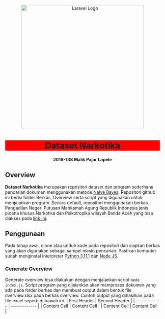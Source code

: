 <p align="center"><a href="https://laravel.com" target="_blank"><img src="https://raw.githubusercontent.com/laravel/art/master/logo-lockup/5%20SVG/2%20CMYK/1%20Full%20Color/laravel-logolockup-cmyk-red.svg" width="400" alt="Laravel Logo"></a></p>
<h1 style="text-align: center!important;background-color:red!important">Dataset Narkotika</h1>
<h4 style="text-align: center!important">2016-138 Malik Pajar Lapele</h4>

## Overview
**Dataset Narkotika** merupakan repositori dataset dan program sederhana pencarian
dokumen menggunakan metode [Naive Bayes](https://en.wikipedia.org/wiki/Naive_Bayes_classifier). 
Repositori github ini berisi folder Berkas, Overview serta script yang digunakan untuk menjalankan program. 
Secara default, repositori menggunakan berkas Pengadilan Negeri Putusan Mahkamah Agung Republik Indonesia 
jenis pidana khusus Narkotika dan Psikotropika wilayah Banda Aceh yang bisa diakses 
pada [link ini](https://putusan3.mahkamahagung.go.id/direktori/index/pengadilan/pn-banda-aceh/kategori/narkotika-dan-psikotropika-1.html).

## Penggunaan
Pada tahap awal, clone atau unduh kode pada repositori dan siapkan berkas yang akan digunakan sebagai sampel 
mesin pencarian. Pastikan komputer sudah menginstal 
interpreter [Python 3.11.1](https://www.python.org/downloads/release/python-3111/) 
dan [Node JS](https://nodejs.org/en/).

### Generate Overview
Generate overview bisa dilakukan dengan menjalankan script `node index.js`. Script program yang dijalankan akan
memproses dokumen yang ada pada folder berkas dan membuat output dalam bentuk file overview.xlsx pada berkas overview.
Contoh output yang dihasilkan pada file excel seperti di bawah ini.
| First Header  | Second Header |
| ------------- | ------------- |
| Content Cell  | Content Cell  |
| Content Cell  | Content Cell  |
